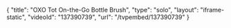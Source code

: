 {
    "title": "OXO Tot On-the-Go Bottle Brush",
    "type": "solo",
    "layout": "iframe-static",
    "videoId": "137390739",
    "url": "\/tvpembed\/137390739"
}